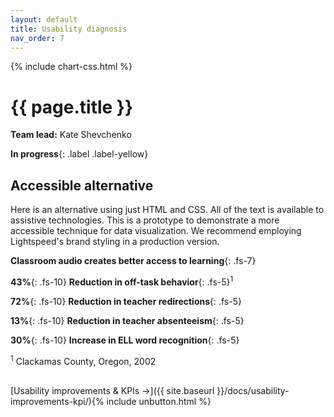 ```yaml
---
layout: default
title: Usability diagnosis
nav_order: 7
---
```

{% include chart-css.html %}
# {{ page.title }}

**Team lead:** Kate Shevchenko

**In progress**{: .label .label-yellow}

## Accessible alternative
Here is an alternative using just HTML and CSS. All of the text is available to assistive technologies. This is a prototype to demonstrate a more accessible technique for data visualization. We recommend employing Lightspeed's brand styling in a production version.

**Classroom audio creates better access to learning**{: .fs-7}

<div class="charts bg-grey-dk-000">
    <div class="charts__chart chart--p43 chart--lg bg-grey-dk-300">
    </div><!-- /.charts__chart -->
</div><!-- /.charts -->

**43%**{: .fs-10} **Reduction in off-task behavior**{: .fs-5}<sup>1</sup>

<div class="charts bg-grey-dk-000">
    <div class="charts__chart chart--p72 chart--lg bg-grey-dk-300">
    </div><!-- /.charts__chart -->
</div><!-- /.charts -->

**72%**{: .fs-10} **Reduction in teacher redirections**{: .fs-5}

<div class="charts bg-grey-dk-000">
    <div class="charts__chart chart--p13 chart--lg bg-grey-dk-300">
    </div><!-- /.charts__chart -->
</div><!-- /.charts -->

**13%**{: .fs-10} **Reduction in teacher absenteeism**{: .fs-5}

<div class="charts bg-grey-dk-000">
    <div class="charts__chart chart--p30 chart--lg bg-grey-dk-300">
    </div><!-- /.charts__chart -->
</div><!-- /.charts -->

**30%**{: .fs-10} **Increase in ELL word recognition**{: .fs-5}

<sup>1</sup> Clackamas County, Oregon, 2002

<br>
[Usability improvements & KPIs →]({{ site.baseurl }}/docs/usability-improvements-kpi/){% include unbutton.html %}